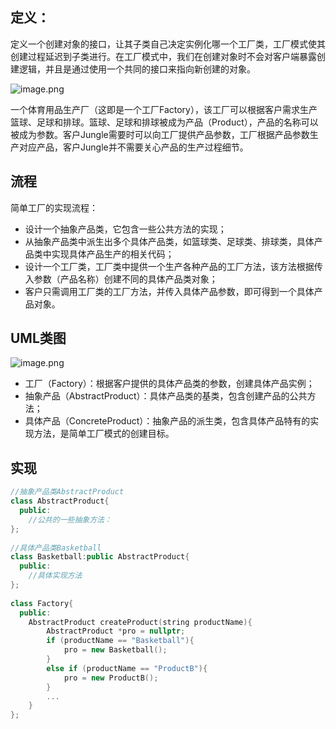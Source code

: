 ## 定义：

定义一个创建对象的接口，让其子类自己决定实例化哪一个工厂类，工厂模式使其创建过程延迟到子类进行。在工厂模式中，我们在创建对象时不会对客户端暴露创建逻辑，并且是通过使用一个共同的接口来指向新创建的对象。

![image.png](assets/image-20210808164249-lydrvnt.png)

一个体育用品生产厂（这即是一个工厂Factory），该工厂可以根据客户需求生产篮球、足球和排球。篮球、足球和排球被成为产品（Product），产品的名称可以被成为参数。客户Jungle需要时可以向工厂提供产品参数，工厂根据产品参数生产对应产品，客户Jungle并不需要关心产品的生产过程细节。

## 流程

简单工厂的实现流程：

* 设计一个抽象产品类，它包含一些公共方法的实现；
* 从抽象产品类中派生出多个具体产品类，如篮球类、足球类、排球类，具体产品类中实现具体产品生产的相关代码；
* 设计一个工厂类，工厂类中提供一个生产各种产品的工厂方法，该方法根据传入参数（产品名称）创建不同的具体产品类对象；
* 客户只需调用工厂类的工厂方法，并传入具体产品参数，即可得到一个具体产品对象。

## UML类图

![image.png](assets/image-20210808164415-iky80rg.png)

* 工厂（Factory）：根据客户提供的具体产品类的参数，创建具体产品实例；
* 抽象产品（AbstractProduct）：具体产品类的基类，包含创建产品的公共方法；
* 具体产品（ConcreteProduct）：抽象产品的派生类，包含具体产品特有的实现方法，是简单工厂模式的创建目标。

## 实现

```cpp
//抽象产品类AbstractProduct
class AbstractProduct{
  public:
	//公共的一些抽象方法：
};
 
//具体产品类Basketball
class Basketball:public AbstractProduct{
  public:
	//具体实现方法
};
 
class Factory{
  public:
	AbstractProduct createProduct(string productName){
		AbstractProduct *pro = nullptr;
		if (productName == "Basketball"){
			pro = new Basketball();
		}
		else if (productName == "ProductB"){
			pro = new ProductB();
		}
		...
	}
};
```